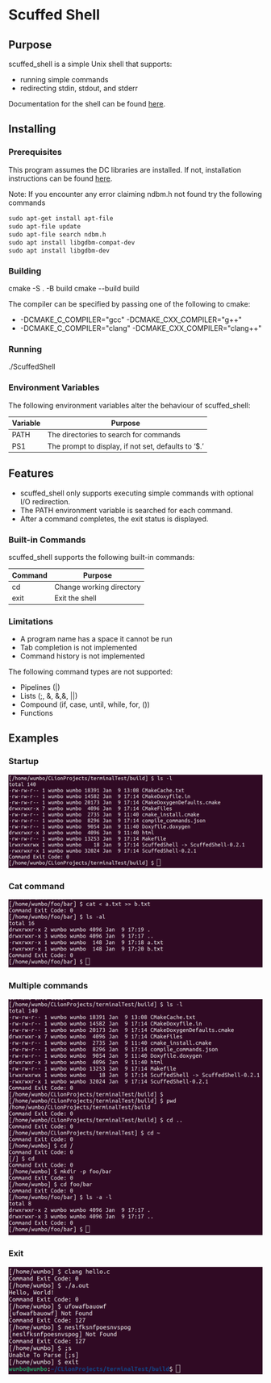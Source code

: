 # Scuffed Shell

## Purpose
scuffed_shell is a simple Unix shell that supports:
- running simple commands
- redirecting stdin, stdout, and stderr

Documentation for the shell can be found [here](https://drive.google.com/drive/folders/12Tg4KIyXlM2VgQ2s6malkj_UPyYp9oTh?usp=sharing).

## Installing

### Prerequisites
This program assumes the DC libraries are installed. If not, installation instructions can be found [here](https://docs.google.com/document/d/1LQ5shikJ4qqEFVpaaibicFSfpBmCC0gME5I8_g8mW-A/edit).

Note: If you encounter any error claiming ndbm.h not found try the following commands
``` terminal
sudo apt-get install apt-file
sudo apt-file update
sudo apt-file search ndbm.h
sudo apt install libgdbm-compat-dev
sudo apt install libgdbm-dev
```

### Building
cmake -S . -B build
cmake --build build

The compiler can be specified by passing one of the following to cmake:

- -DCMAKE_C_COMPILER="gcc" -DCMAKE_CXX_COMPILER="g++"
- -DCMAKE_C_COMPILER="clang" -DCMAKE_CXX_COMPILER="clang++"

### Running
./ScuffedShell

### Environment Variables

The following environment variables alter the behaviour of scuffed_shell:

| Variable | Purpose                                             |
|----------|-----------------------------------------------------|
| PATH     | The directories to search for commands              |
| PS1      | The prompt to display, if not set, defaults to ‘$.’ |

## Features
- scuffed_shell only supports executing simple commands with optional I/O redirection.
- The PATH environment variable is searched for each command.
- After a command completes, the exit status is displayed.

### Built-in Commands
scuffed_shell supports the following built-in commands:

| Command | Purpose                  |
|---------|--------------------------|
| cd      | Change working directory |
| exit    | Exit the shell           |

### Limitations
- A program name has a space it cannot be run
- Tab completion is not implemented
- Command history is not implemented

The following command types are not supported:
- Pipelines (|)
- Lists (;, &, &,&, ||)
- Compound (if, case, until, while, for, ())
- Functions

## Examples
### Startup
![Alt text](./examples/startup.png "Startup")
### Cat command 
![Alt text](./examples/cat.png "Cat command")
### Multiple commands
![Alt text](./examples/multi.png "Multiple commands")
### Exit
![Alt text](./examples/exit.png "Exit")
